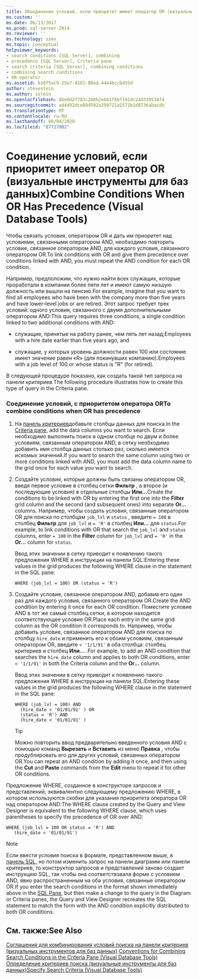 ```yaml
---
title: Объединение условий, если приоритет имеет оператор OR (визуальные инструменты для баз данных) | Документация Майкрософт
ms.custom: ''
ms.date: 06/13/2017
ms.prod: sql-server-2014
ms.reviewer: ''
ms.technology: ssms
ms.topic: conceptual
helpviewer_keywords:
- search conditions [SQL Server], combining
- precedence [SQL Server], Criteria pane
- search criteria [SQL Server], combining conditions
- combining search conditions
- OR operator
ms.assetid: b30f5ac9-25e7-4163-80ed-44e4bccb455d
author: stevestein
ms.author: sstein
ms.openlocfilehash: 8be0d2f783c28662eb01f6bf191dc24d339534f4
ms.sourcegitcommit: ad4d92dce894592a259721a1571b1d8736abacdb
ms.translationtype: MT
ms.contentlocale: ru-RU
ms.lasthandoff: 08/04/2020
ms.locfileid: "87727802"
---
```

# <a name="combine-conditions-when-or-has-precedence-visual-database-tools"></a><span data-ttu-id="507c1-102">Соединение условий, если приоритет имеет оператор OR (визуальные инструменты для баз данных)</span><span class="sxs-lookup"><span data-stu-id="507c1-102">Combine Conditions When OR Has Precedence (Visual Database Tools)</span></span>
  <span data-ttu-id="507c1-103">Чтобы связать условия, оператором OR и дать им приоритет над условиями, связанными оператором AND, необходимо повторить условие, связанное оператором AND, для каждого условия, связанного оператором OR.</span><span class="sxs-lookup"><span data-stu-id="507c1-103">To link conditions with OR and give them precedence over conditions linked with AND, you must repeat the AND condition for each OR condition.</span></span>  
  
 <span data-ttu-id="507c1-104">Например, предположим, что нужно найти всех служащих, которые проработали в компании более пяти лет и имеют самую низшую должность или вышли на пенсию.</span><span class="sxs-lookup"><span data-stu-id="507c1-104">For example, imagine that you want to find all employees who have been with the company more than five years and have lower-level jobs or are retired.</span></span> <span data-ttu-id="507c1-105">Этот запрос требует трех условий: одного условия, связанного с двумя дополнительными оператором AND:</span><span class="sxs-lookup"><span data-stu-id="507c1-105">This query requires three conditions, a single condition linked to two additional conditions with AND:</span></span>  
  
-   <span data-ttu-id="507c1-106">служащие, принятые на работу ранее, чем пять лет назад;</span><span class="sxs-lookup"><span data-stu-id="507c1-106">Employees with a hire date earlier than five years ago, and</span></span>  
  
-   <span data-ttu-id="507c1-107">служащие, у которых уровень должности равен 100 или состояние имеет значение равен «R» (для покинувших компанию).</span><span class="sxs-lookup"><span data-stu-id="507c1-107">Employees with a job level of 100 or whose status is "R" (for retired).</span></span>  
  
 <span data-ttu-id="507c1-108">В следующей процедуре показано, как создать такой тип запроса на панели критериев.</span><span class="sxs-lookup"><span data-stu-id="507c1-108">The following procedure illustrates how to create this type of query in the Criteria pane.</span></span>  
  
### <a name="to-combine-conditions-when-or-has-precedence"></a><span data-ttu-id="507c1-109">Соединение условий, с приоритетом оператора OR</span><span class="sxs-lookup"><span data-stu-id="507c1-109">To combine conditions when OR has precedence</span></span>  
  
1.  <span data-ttu-id="507c1-110">На [панель критериев](visual-database-tools.md)добавьте столбцы данных для поиска.</span><span class="sxs-lookup"><span data-stu-id="507c1-110">In the [Criteria pane](visual-database-tools.md), add the data columns you want to search.</span></span> <span data-ttu-id="507c1-111">Если необходимо выполнить поиск в одном столбце по двум и более условиям, связанным оператором AND, в сетку необходимо добавить имя столбца данных столько раз, сколько имеется искомых значений.</span><span class="sxs-lookup"><span data-stu-id="507c1-111">If you want to search the same column using two or more conditions linked with AND, you must add the data column name to the grid once for each value you want to search.</span></span>  
  
2.  <span data-ttu-id="507c1-112">Создайте условия, которые должны быть связаны оператором OR, введя первое условие в столбец сетки **Фильтр** , а второе (и последующие условия) в отдельные столбцы **Или...**</span><span class="sxs-lookup"><span data-stu-id="507c1-112">Create the conditions to be linked with OR by entering the first one into the **Filter** grid column and the second (and subsequent ones) into separate **Or...** columns.</span></span> <span data-ttu-id="507c1-113">Например, чтобы создать условия, связанные оператором OR для поиска по столбцам `job_lvl` и `status` , введите `= 100` в столбец **Фильтр** для `job_lvl` и `= 'R'` в столбец **Или...** для `status`.</span><span class="sxs-lookup"><span data-stu-id="507c1-113">For example, to link conditions with OR that search the `job_lvl` and `status` columns, enter `= 100` in the **Filter** column for `job_lvl` and `= 'R'` in the **Or...** column for `status`.</span></span>  
  
     <span data-ttu-id="507c1-114">Ввод этих значении в сетку приводит к появлению такого предложения WHERE в инструкции на панели SQL:</span><span class="sxs-lookup"><span data-stu-id="507c1-114">Entering these values in the grid produces the following WHERE clause in the statement in the SQL pane:</span></span>  
  
    ```  
    WHERE (job_lvl = 100) OR (status = 'R')  
    ```  
  
3.  <span data-ttu-id="507c1-115">Создайте условие, связанное оператором AND, добавив его один раз для каждого условия, связанного оператором OR.</span><span class="sxs-lookup"><span data-stu-id="507c1-115">Create the AND condition by entering it once for each OR condition.</span></span> <span data-ttu-id="507c1-116">Поместите условие AND в тот же самый столбец сетки, в котором находится соответствующее условие OR.</span><span class="sxs-lookup"><span data-stu-id="507c1-116">Place each entry in the same grid column as the OR condition it corresponds to.</span></span> <span data-ttu-id="507c1-117">Например, чтобы добавить условие, связанное оператором AND для поиска по столбцу `hire_date` и применить его к обоим условиям, связанным оператором OR, введите `< '1/1/91'` в оба столбца: столбец критериев и столбец **Или...** .</span><span class="sxs-lookup"><span data-stu-id="507c1-117">For example, to add an AND condition that searches the `hire_date` column and applies to both OR conditions, enter `< '1/1/91'` in both the Criteria column and the **Or...** column.</span></span>  
  
     <span data-ttu-id="507c1-118">Ввод этих значении в сетку приводит к появлению такого предложения WHERE в инструкции на панели SQL:</span><span class="sxs-lookup"><span data-stu-id="507c1-118">Entering these values in the grid produces the following WHERE clause in the statement in the SQL pane:</span></span>  
  
    ```  
    WHERE (job_lvl = 100) AND   
      (hire_date < '01/01/91' ) OR  
      (status = 'R') AND   
      (hire_date < '01/01/91' )  
    ```  
  
    > [!TIP]  
    >  <span data-ttu-id="507c1-119">Можно повторить ввод предварительно введенного условия AND с помощью команд **Вырезать** и **Вставить** из меню **Правка** , чтобы продублировать его для других условий, связанных оператором OR.</span><span class="sxs-lookup"><span data-stu-id="507c1-119">You can repeat an AND condition by adding it once, and then using the **Cut** and **Paste** commands from the **Edit** menu to repeat it for other OR conditions.</span></span>  
  
 <span data-ttu-id="507c1-120">Предложение WHERE, созданное в конструкторе запросов и представлений, эквивалентно следующему предложению WHERE, в котором используются скобки для указания приоритета оператора OR над оператором AND:</span><span class="sxs-lookup"><span data-stu-id="507c1-120">The WHERE clause created by the Query and View Designer is equivalent to the following WHERE clause, which uses parentheses to specify the precedence of OR over AND:</span></span>  
  
```  
WHERE (job_lvl = 100 OR status = 'R') AND  
   (hire_date < '01/01/91')  
```  
  
> [!NOTE]  
>  <span data-ttu-id="507c1-121">Если ввести условия поиска в формате, представленном выше, в [панель SQL](sql-pane-visual-database-tools.md), но потом изменить запрос на панели диаграмм или панели критериев, то конструктор запросов и представлений заново создает инструкцию SQL, так чтобы она соответствовала форме с условием AND, явно распространенным на оба условия, связанные оператором OR.</span><span class="sxs-lookup"><span data-stu-id="507c1-121">If you enter the search conditions in the format shown immediately above in the [SQL Pane](sql-pane-visual-database-tools.md), but then make a change to the query in the Diagram or Criteria panes, the Query and View Designer recreates the SQL statement to match the form with the AND condition explicitly distributed to both OR conditions.</span></span>  
  
## <a name="see-also"></a><span data-ttu-id="507c1-122">См. также:</span><span class="sxs-lookup"><span data-stu-id="507c1-122">See Also</span></span>  
 <span data-ttu-id="507c1-123">[Соглашения для комбинирования условий поиска на панели критериев &#40;визуальных инструментов для баз данных&#41;](conventions-combine-search-conditions-in-criteria-pane-visual-db-tools.md) </span><span class="sxs-lookup"><span data-stu-id="507c1-123">[Conventions for Combining Search Conditions in the Criteria Pane &#40;Visual Database Tools&#41;](conventions-combine-search-conditions-in-criteria-pane-visual-db-tools.md) </span></span>  
 [<span data-ttu-id="507c1-124">Определение критериев поиска (визуальные инструменты для баз данных)</span><span class="sxs-lookup"><span data-stu-id="507c1-124">Specify Search Criteria &#40;Visual Database Tools&#41;</span></span>](specify-search-criteria-visual-database-tools.md)  
  
  
